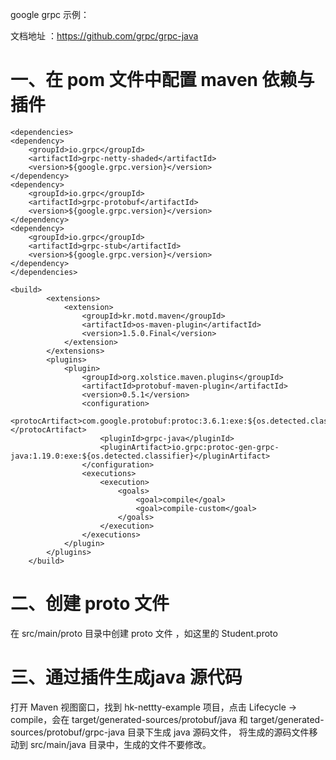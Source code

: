 google grpc 示例：

文档地址 ：https://github.com/grpc/grpc-java

# 一、在 pom 文件中配置 maven 依赖与插件 #

```
<dependencies>
<dependency>
    <groupId>io.grpc</groupId>
    <artifactId>grpc-netty-shaded</artifactId>
    <version>${google.grpc.version}</version>
</dependency>
<dependency>
    <groupId>io.grpc</groupId>
    <artifactId>grpc-protobuf</artifactId>
    <version>${google.grpc.version}</version>
</dependency>
<dependency>
    <groupId>io.grpc</groupId>
    <artifactId>grpc-stub</artifactId>
    <version>${google.grpc.version}</version>
</dependency>
</dependencies>

<build>
        <extensions>
            <extension>
                <groupId>kr.motd.maven</groupId>
                <artifactId>os-maven-plugin</artifactId>
                <version>1.5.0.Final</version>
            </extension>
        </extensions>
        <plugins>
            <plugin>
                <groupId>org.xolstice.maven.plugins</groupId>
                <artifactId>protobuf-maven-plugin</artifactId>
                <version>0.5.1</version>
                <configuration>
                    <protocArtifact>com.google.protobuf:protoc:3.6.1:exe:${os.detected.classifier}</protocArtifact>
                    <pluginId>grpc-java</pluginId>
                    <pluginArtifact>io.grpc:protoc-gen-grpc-java:1.19.0:exe:${os.detected.classifier}</pluginArtifact>
                </configuration>
                <executions>
                    <execution>
                        <goals>
                            <goal>compile</goal>
                            <goal>compile-custom</goal>
                        </goals>
                    </execution>
                </executions>
            </plugin>
        </plugins>
    </build>
```

# 二、创建 proto 文件 #

在 src/main/proto 目录中创建 proto 文件 ，如这里的 Student.proto

# 三、通过插件生成java 源代码 #
打开 Maven 视图窗口，找到 hk-nettty-example 项目，点击 Lifecycle -> compile，会在 target/generated-sources/protobuf/java 和 target/generated-sources/protobuf/grpc-java 目录下生成 java 源码文件，
将生成的源码文件移动到 src/main/java 目录中，生成的文件不要修改。


